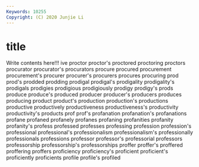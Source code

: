 ```yaml
---
Keywords: 10255
Copyright: (C) 2020 Junjie Li
---
```


# title

Write contents here!!!
ive 
proctor 
proctor's 
proctored 
proctoring 
proctors 
procurator 
procurator's 
procurators 
procure
procured 
procurement 
procurement's 
procurer 
procurer's 
procurers 
procures 
procuring 
prod 
prod's
prodded 
prodding 
prodigal 
prodigal's 
prodigality 
prodigality's 
prodigals 
prodigies 
prodigious 
prodigiously
prodigy 
prodigy's 
prods 
produce 
produce's 
produced 
producer 
producer's 
producers 
produces
producing 
product 
product's 
production 
production's 
productions 
productive 
productively 
productiveness 
productiveness's
productivity 
productivity's 
products 
prof 
prof's 
profanation 
profanation's 
profanations 
profane 
profaned
profanely 
profanes 
profaning 
profanities 
profanity 
profanity's 
profess 
professed 
professes 
professing
profession 
profession's 
professional 
professional's 
professionalism 
professionalism's 
professionally 
professionals 
professions 
professor
professor's 
professorial 
professors 
professorship 
professorship's 
professorships 
proffer 
proffer's 
proffered 
proffering
proffers 
proficiency 
proficiency's 
proficient 
proficient's 
proficiently 
proficients 
profile 
profile's 
profiled
